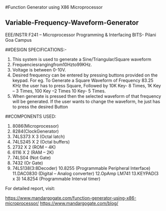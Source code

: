 #Function Generator using X86 Microprocessor
## Variable-Frequency-Waveform-Generator
EEE/INSTR F241 – Microprocessor Programming &amp; Interfacing BITS- Pilani Goa Campus

##DESIGN SPECIFICATIONS:-
1. This system is used to generate a Sine/Triangular/Square waveform
2. Frequenciesrangingfrom10Hzto99KHz.
3. Voltage is between 0-10V.
4. Desired frequency can be entered by pressing buttons provided on the keypad.
For eg. To Generate a Square Waveform of Frequency 83.25 KHz the user has to press Square, Followed by 10K Key- 8 Times, 1K Key – 3 Times, 100 Key –2 Times 10 Key- 5 Times.
5. When generate is pressed then the selected waveform of that frequency will be generated. If the user wants to change the waveform, he just has to press the desired Button

##COMPONENTS USED:
1. 8086(Microprocessor)
2. 8284(ClockGenerator)
3. 74LS373 X 3 (Octal latch)
4. 74LS245 X 2 (Octal buffers)
5. 2732 X 2 (ROM – 4K)
6. 6116 X 2 (RAM – 2K)
7. 74LS04 (Not Gate)
8. 7432 (Or Gate)
9. 74LS138(3:8Decoder)
10.8255 (Programmable Peripheral Interface) 11.DAC0830 (Digital – Analog converter) 12.OpAmp LM741
13.KEYPAD(3 x 3)
14.8254 (Programmable Interval timer)

For detailed report, visit:

https://www.mandargogate.com/function-generator-using-x86-microprocessor/
https://www.mandargogate.com/blog/
